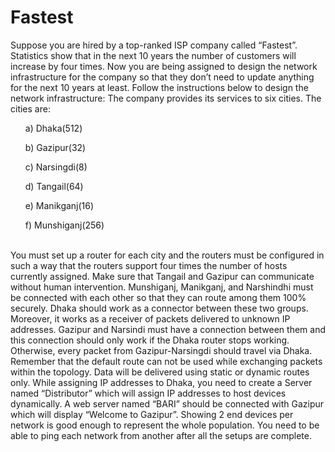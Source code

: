 # Fastest

Suppose you are hired by a top-ranked ISP company called “Fastest”. Statistics show that in the next 10 years the number of customers will increase by four times. Now you are being assigned to design the network infrastructure for the company so that they don’t need to update anything for the next 10 years at least. Follow the instructions below to design the network infrastructure:
The company provides its services to six cities. The cities are:
<ol>a) Dhaka(512)</ol>
<ol>b) Gazipur(32)</ol>
<ol>c) Narsingdi(8)</ol>
<ol>d) Tangail(64)</ol>
<ol>e) Manikganj(16)</ol>
<ol>f) Munshiganj(256)</ol>
<br>
You must set up a router for each city and the routers must be configured in such a way that the routers support four times the number of hosts currently assigned.
Make sure that Tangail and Gazipur can communicate without human intervention.
Munshiganj, Manikganj, and Narshindhi must be connected with each other so that they can route among them 100% securely.
Dhaka should work as a connector between these two groups. Moreover, it works as a receiver of packets delivered to unknown IP addresses.
Gazipur and Narsindi must have a connection between them and this connection should only work if the Dhaka router stops working. Otherwise, every packet from Gazipur-Narsingdi should travel via Dhaka.
Remember that the default route can not be used while exchanging packets within the topology. Data will be delivered using static or dynamic routes only. 
While assigning IP addresses to Dhaka, you need to create a Server named “Distributor” which will assign IP addresses to host devices dynamically.
A web server named “BARI” should be connected with Gazipur which will display “Welcome to Gazipur”. 
Showing 2 end devices per network is good enough to represent the whole population.
You need to be able to ping each network from another after all the setups are complete.
